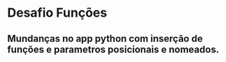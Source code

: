 # Desafio Funções

## Mundanças no app python com inserção de funções e parametros posicionais e nomeados.
